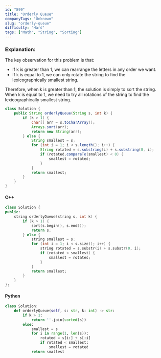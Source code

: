 ```yaml
---
id: "899"
title: "Orderly Queue"
companyTags: "Unknown"
slug: "orderly-queue"
difficulty: "Hard"
tags: ["Math", "String", "Sorting"]
---
```


### Explanation:

The key observation for this problem is that:
- If k is greater than 1, we can rearrange the letters in any order we want.
- If k is equal to 1, we can only rotate the string to find the lexicographically smallest string.

Therefore, when k is greater than 1, the solution is simply to sort the string. When k is equal to 1, we need to try all rotations of the string to find the lexicographically smallest string.

```java
class Solution {
    public String orderlyQueue(String s, int k) {
        if (k > 1) {
            char[] arr = s.toCharArray();
            Arrays.sort(arr);
            return new String(arr);
        } else {
            String smallest = s;
            for (int i = 1; i < s.length(); i++) {
                String rotated = s.substring(i) + s.substring(0, i);
                if (rotated.compareTo(smallest) < 0) {
                    smallest = rotated;
                }
            }
            return smallest;
        }
    }
}
```

#### C++
```cpp
class Solution {
public:
    string orderlyQueue(string s, int k) {
        if (k > 1) {
            sort(s.begin(), s.end());
            return s;
        } else {
            string smallest = s;
            for (int i = 1; i < s.size(); i++) {
                string rotated = s.substr(i) + s.substr(0, i);
                if (rotated < smallest) {
                    smallest = rotated;
                }
            }
            return smallest;
        }
    }
};
```

#### Python
```python
class Solution:
    def orderlyQueue(self, s: str, k: int) -> str:
        if k > 1:
            return ''.join(sorted(s))
        else:
            smallest = s
            for i in range(1, len(s)):
                rotated = s[i:] + s[:i]
                if rotated < smallest:
                    smallest = rotated
            return smallest
```